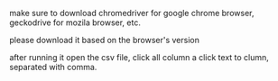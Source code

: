 make sure to download chromedriver for google chrome browser, geckodrive for mozila browser, etc. 

please download it based on the browser's version

after running it open the csv file, click all column a click text to clumn, separated with comma.
